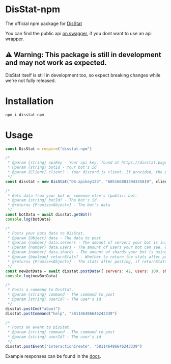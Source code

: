 # DisStat-npm
The official npm package for [DisStat](https://disstat.pages.dev)

You can find the public api [on swagger](https://app.swaggerhub.com/apis-docs/DisStat/DisStat),
if you dont want to use an api wrapper.

## ⚠️ Warning: This package is still in development and may not work as expected.
DisStat itself is still in development too, so expect breaking changes while we're not fully released.

# Installation
```bash
npm i disstat-npm
```

# Usage
```js
const DisStat = require("disstat-npm")

/*
 * @param {string} apiKey - Your api key, found at https://disstat.pages.dev/me
 * @param {string} botId - Your bot's id
 * @param {Client} client? - Your discord.js client. If provided, the package will automatically post server and user count to DisStat and as such, will disable related manual posting.
 */
const disstat = new DisStat("DS-apikey123", "685166801394335819", client)

/*
 * Gets data from your bot or someone else's (public) bot.
 * @param {string} botId? - The bot's id
 * @returns {Promise<Object>} - The bot's data
 */
const botData = await disstat.getBot()
console.log(botData)

/*
 * Posts your bots data to DisStat.
 * @param {Object} data - The data to post
 * @param {number} data.servers - The amount of servers your bot is in, e.g. client.guilds.cache.size
 * @param {number} data.users - The amount of users your bot can see, e.g. client.users.cache.size
 * @param {number} data.shards - The amount of shards your bot is using, e.g. client.shard.count
 * @param {boolean} returnStats? - Whether to return the stats after posting, default false
 * @returns {Promise<Object>} - The stats after posting, if returnStats is true
 */
const newBotData = await disstat.postData({ servers: 42, users: 100, shards: 1 }, true)
console.log(newBotData)

/*
 * Posts a command to DisStat.
 * @param {string} command - The command to post
 * @param {string} userId? - The user's id
 */
disstat.postCmd("about")
disstat.postCommand("help", "581146486646243339")

/*
 * Posts an event to DisStat.
 * @param {string} command - The command to post
 * @param {string} userId? - The user's id
 */
disstat.postEvent("interactionCreate", "581146486646243339")
```

Example responses can be found in the [docs](https://app.swaggerhub.com/apis-docs/DisStat/DisStat).
